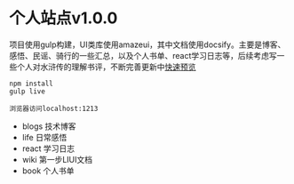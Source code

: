 # 个人站点v1.0.0
项目使用gulp构建，UI类库使用amazeui，其中文档使用docsify。主要是博客、感悟、民谣、骑行的一些汇总，以及个人书单、react学习日志等，后续考虑写一些个人对水浒传的理解书评，不断完善更新中[快速预览](http://www.twobike.cn/)
```
npm install
gulp live

浏览器访问localhost:1213
```

- blogs 技术博客
- life 日常感悟
- react 学习日志
- wiki 第一步LIUI文档
- book 个人书单
